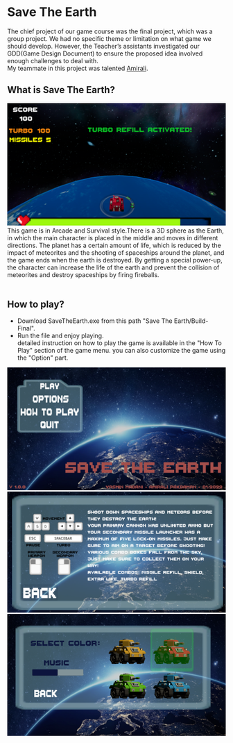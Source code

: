 # Save The Earth
The chief project of our game course was the final project, which was a group project. We had no specific theme or limitation on what game we should develop. However, the Teacher’s assistants investigated our GDD(Game Design Document) to ensure the proposed idea involved enough challenges to deal with.<br />
My teammate in this project was talented [Amirali](https://github.com/AmiraliPak).

## What is Save The Earth?
![Save The Earth](https://github.com/yasmin-mdn/Game/blob/main/Save%20The%20Earth/game.png)
This game is in Arcade and Survival style.There is a 3D sphere as the Earth, in which the main character is placed in the middle and moves in different directions.
The planet has a certain amount of life, which is reduced by the impact of meteorites and the shooting of spaceships around the planet, and the game ends when the earth is destroyed. By getting a special power-up, the character can increase the life of the earth and prevent the collision of meteorites and destroy spaceships by firing fireballs.<br />
<br />
## How to play?
* Download SaveTheEarth.exe from this path "Save The Earth/Build-Final".<br />
* Run the file and enjoy playing.<br />
detailed instruction on how to play the game is available in the "How To Play" section of the game menu. you can also customize the game using the "Option" part. <br />

![menu](https://github.com/yasmin-mdn/Game/blob/main/Save%20The%20Earth/menu.png)<br />
![How To Play](https://github.com/yasmin-mdn/Game/blob/main/Save%20The%20Earth/How%20to%20play.png)<br />
![options](https://github.com/yasmin-mdn/Game/blob/main/Save%20The%20Earth/options.png)<br />
